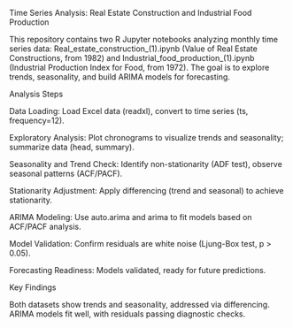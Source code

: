 Time Series Analysis: Real Estate Construction and Industrial Food Production

This repository contains two R Jupyter notebooks analyzing monthly time series data: Real_estate_construction_(1).ipynb (Value of Real Estate Constructions, from 1982) and Industrial_food_production_(1).ipynb (Industrial Production Index for Food, from 1972). 
The goal is to explore trends, seasonality, and build ARIMA models for forecasting.

Analysis Steps

Data Loading: Load Excel data (readxl), convert to time series (ts, frequency=12).

Exploratory Analysis: Plot chronograms to visualize trends and seasonality; summarize data (head, summary).

Seasonality and Trend Check: Identify non-stationarity (ADF test), observe seasonal patterns (ACF/PACF).

Stationarity Adjustment: Apply differencing (trend and seasonal) to achieve stationarity.

ARIMA Modeling: Use auto.arima and arima to fit models based on ACF/PACF analysis.

Model Validation: Confirm residuals are white noise (Ljung-Box test, p > 0.05).

Forecasting Readiness: Models validated, ready for future predictions.

Key Findings

Both datasets show trends and seasonality, addressed via differencing.
ARIMA models fit well, with residuals passing diagnostic checks.
